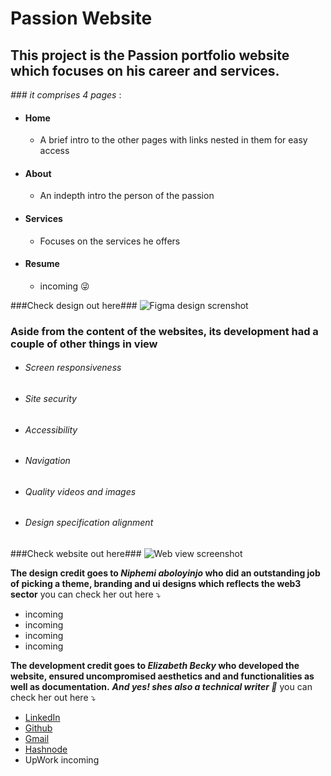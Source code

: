 # Passion Website


## This project is the Passion portfolio website which focuses on his career and services. #####

*### it comprises 4 pages* :
- #### Home
  - A brief intro to the other pages with links nested in them for easy access
- #### About
  - An indepth intro the person of the passion 
- #### Services
  - Focuses on the services he offers 
- #### Resume
  - incoming 😜


###Check design out here###
![Figma design screnshot](incoming)


### Aside from the content of the websites, its development had a couple of other things in view

- ###### Screen responsiveness
- ###### Site security
- ###### Accessibility
- ###### Navigation
- ###### Quality videos and images
- ###### Design specification alignment

###Check website out here###
![Web view screenshot](incoming)

  
  
**The design credit goes to _Niphemi aboloyinjo_ who did an outstanding job of picking a theme, branding and ui designs which reflects the web3 sector**
you can check her out here ⤵️

- incoming
- incoming
- incoming
- incoming

**The development credit goes to _Elizabeth Becky_ who developed the website, ensured uncompromised aesthetics and and functionalities as well as documentation.**
***And yes! shes also a technical writer 🫣***
you can check her out here ⤵️

- [LinkedIn](www.linkedin.com/in/elizabethmomoh) 
- [Github](https://github.com/Messrsbecky)
- [Gmail](momohelizabethbecky@gmail.com)
- [Hashnode](momohelizabethbecky@gmail.com)
- UpWork incoming


 
